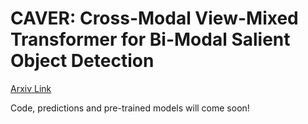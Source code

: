 # CAVER: Cross-Modal View-Mixed Transformer for Bi-Modal Salient Object Detection

[Arxiv Link](https://arxiv.org/abs/2112.02363)

Code, predictions and pre-trained models will come soon!
